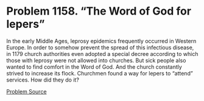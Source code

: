 # Problem 1158. “The Word of God for lepers”

In the early Middle Ages, leprosy epidemics frequently occurred in Western Europe. In order to somehow prevent the spread of this infectious disease, in 1179 church authorities even adopted a special decree according to which those with leprosy were not allowed into churches. But sick people also wanted to find comfort in the Word of God. And the church constantly strived to increase its flock. Churchmen found a way for lepers to “attend” services. How did they do it?

[Problem Source](https://www.trizland.ru/tasks/5609/)